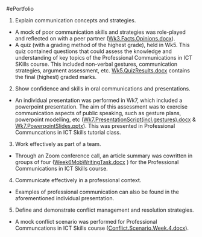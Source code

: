 #ePortfolio
1. Explain communication concepts and strategies.
- A mock of poor communication skills and strategies was role-played and reflected on with a peer partner ([Wk3.Facts.Opinions.docx](https://github.com/sdock0/ePortfolio/files/8656267/Wk3.Facts.Opinions.docx)).
- A quiz (with a grading method of the highest grade), held in Wk5. This quiz contained questions that could assess the knowledge and understanding of key topics of the Professional Communications in ICT SKills course. This included non-verbal gestures, communication strategies, argument assessment, etc. [Wk5.QuizResults.docx](https://github.com/sdock0/ePortfolio/files/8675158/Wk5.QuizResults.docx) contains the final (highest) graded marks.

2. Show confidence and skills in oral communications and presentations.
- An individual presentation was performed in Wk7, which included a powerpoint presentation. The aim of this assessment was to exercise communication aspects of public speaking, such as gesture plans, powerpoint modelling, etc ([Wk7.PresentationScript(incl.gestures).docx](https://github.com/sdock0/ePortfolio/files/8675189/Wk7.PresentationScript.incl.gestures.docx)
& [Wk7.PowerpointSlides.pptx](https://github.com/sdock0/ePortfolio/files/8656223/Wk7.PowerpointSlides.pptx)). This was presented in Professional Communcations in ICT Skills tutorial class. 

3. Work effectively as part of a team.
- Through an Zoom conference call, an article summary was cowritten in groups of four ([Week6MobWritingTask.docx](https://github.com/sdock0/ePortfolio/files/8656170/Week6MobWritingTask.docx)
) for the Professional Communications in ICT Skills course.

4. Communicate effectively in a professional context.
- Examples of professional communication can also be found in the aforementioned individual presentation.

5. Define and demonstrate conflict management and resolution strategies.
- A mock conflict scenario was performed for Professional Communcations in ICT Skills course ([Conflict.Scenario.Week.4.docx](https://github.com/sdock0/ePortfolio/files/8656193/Conflict.Scenario.Week.4.docx)).
